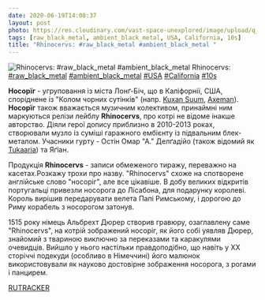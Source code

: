 ```yaml
---
date: 2020-06-19T14:08:37
layout: post
photo: https://res.cloudinary.com/vast-space-unexplored/image/upload/q_auto,dpr_auto,w_auto/photos/photo_1000_19-06-2020_14-08-37.jpg
tags: [raw_black_metal, ambient_black_metal, USA, California, 10s]
title: "Rhinocervs: #raw_black_metal #ambient_black_metal "
---
```

![Rhinocervs: #raw_black_metal #ambient_black_metal ](https://res.cloudinary.com/vast-space-unexplored/image/upload/q_auto,dpr_auto,w_auto/photos/photo_1000_19-06-2020_14-08-37.jpg)
Rhinocervs: [#raw_black_metal](/tags/#raw_black_metal) [#ambient_black_metal](/tags/#ambient_black_metal) [#USA](/tags/#USA) [#California](/tags/#California) [#10s](/tags/#10s)

**Носорїг** - угруповання із міста Лонґ-Біч, що в Каліфорнії, США, споріднене із &quot;Колом чорних сутінків&quot; (напр. [Kuxan Suum](/2020-03-10-kuxan-suum--depressive-black-metal-atmospheric-black-metal), [Axeman](/2020-04-09-axeman--old-school-black-metal-blackened-crust-usa)). **Носорїг** також вважається музичним колективом, принаймні ним маркуються релізи лейблу **Rhinocervs**, про котрі не відоме інакше авторство. Діяли герої допису приблизно в 2010-2013 роках, створювали музло із суміші гаражного ембієнту із підвальним блек-металом. Учасники гурту - Остін Омар &quot;А.&quot; Делґадійо (також відомий як [Tukaaria](/2020-06-09-tukaaria--raw-black-metal-usa-california-10s)) та Яґіан.

Продукція **Rhinocervs** - записи обмеженого тиражу, переважно на касетах.Розкажу трохи про назву. &quot;Rhinocervs&quot; схоже на спотворене англійське слово &quot;носоріг&quot;, але все цікавіше. В добу великих відкритів португальці привезли носорога до Лісабона, для подарунку королеві. Король вирішив передарувати велета Папі Римському, і дорогою до Риму корабель з носорогом затонув.

1515 року німець Альбрехт Дюрер створив гравюру, озаглавлену саме &quot;Rhinocervs&quot;, на котрій зображений носоріг, як його собі уявляв Дюрер, знайомий з твариною виключно за переказами та каракулями очевидців. Вийшло у нього настільки правдоподібно, що навіть у XX сторіччі подекуди (особливо в Німеччині) його малюнок використовували як науково достовірне зображення носорога, з рогами і панцирем.

[RUTRACKER](https://rutracker.org/forum/viewtopic.php?t=3934927)
